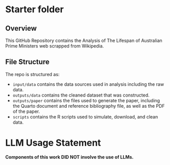 # Starter folder

## Overview

This GitHub Repository contains the Analysis of The Lifespan of Australian Prime Ministers web scrapped from Wikipedia.

## File Structure

The repo is structured as:

-   `input/data` contains the data sources used in analysis including the raw data.
-   `outputs/data` contains the cleaned dataset that was constructed.
-   `outputs/paper` contains the files used to generate the paper, including the Quarto document and reference bibliography file, as well as the PDF of the paper. 
-   `scripts` contains the R scripts used to simulate, download, and clean data.

# LLM Usage Statement

**Components of this work DID NOT involve the use of LLMs.**
